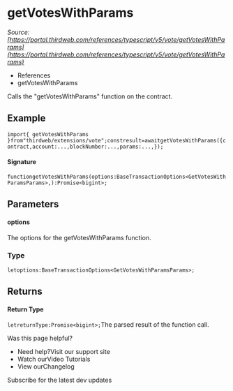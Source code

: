 # getVotesWithParams

*Source: [https://portal.thirdweb.com/references/typescript/v5/vote/getVotesWithParams](https://portal.thirdweb.com/references/typescript/v5/vote/getVotesWithParams)*

* References
* getVotesWithParams

Calls the "getVotesWithParams" function on the contract.

## Example

`import{ getVotesWithParams }from"thirdweb/extensions/vote";constresult=awaitgetVotesWithParams({contract,account:...,blockNumber:...,params:...,});`
#### Signature

`functiongetVotesWithParams(options:BaseTransactionOptions<GetVotesWithParamsParams>,):Promise<bigint>;`
## Parameters

#### options

The options for the getVotesWithParams function.

### Type

`letoptions:BaseTransactionOptions<GetVotesWithParamsParams>;`
## Returns

#### Return Type

`letreturnType:Promise<bigint>;`The parsed result of the function call.

Was this page helpful?

* Need help?Visit our support site
* Watch ourVideo Tutorials
* View ourChangelog

Subscribe for the latest dev updates

